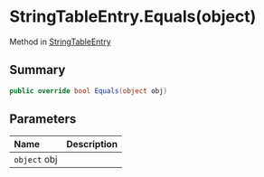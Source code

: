 # StringTableEntry.Equals(object)

Method in [StringTableEntry](api/csharp/yarn.unity.stringtableentry.md)

## Summary



```csharp
public override bool Equals(object obj)
```

## Parameters

|Name|Description|
|:---|:---|
|`object` obj||

